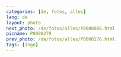 ```yaml
---
categories: [de, fotos, alles]
lang: de
layout: photo
next_photo: /de/fotos/alles/P0000008.html
picname: P0000279
prev_photo: /de/fotos/alles/P0000276.html
tags: [Ingo]
---
```


